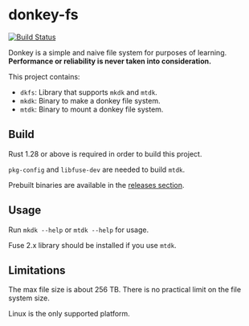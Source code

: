 # donkey-fs

[![Build Status](https://travis-ci.org/sticnarf/donkey-fs.svg?branch=master)](https://travis-ci.org/sticnarf/donkey-fs)

Donkey is a simple and naive file system for purposes of learning.
**Performance or reliability is never taken into consideration.**

This project contains:

* `dkfs`: Library that supports `mkdk` and `mtdk`.
* `mkdk`: Binary to make a donkey file system.
* `mtdk`: Binary to mount a donkey file system.

## Build

Rust 1.28 or above is required in order to build this project.

`pkg-config` and `libfuse-dev` are needed to build `mtdk`.

Prebuilt binaries are available in the [releases section](https://github.com/sticnarf/donkey-fs/releases).

## Usage

Run `mkdk --help` or `mtdk --help` for usage.

Fuse 2.x library should be installed if you use `mtdk`.

## Limitations

The max file size is about 256 TB. There is no practical limit on the file system size.

Linux is the only supported platform.